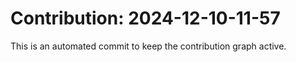 # Contribution: 2024-12-10-11-57
This is an automated commit to keep the contribution graph active.
